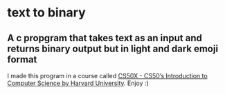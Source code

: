 # text to binary
## A c propgram that takes text as an input and returns binary output but in light and dark emoji format
I made this program in a course called [CS50X - CS50’s Introduction to Computer Science by Harvard University](https://cs50.harvard.edu/x/2022/).
Enjoy :)
